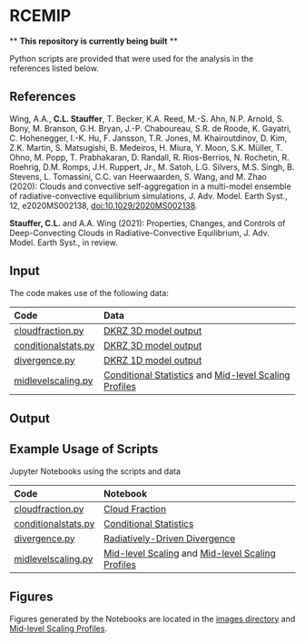 # RCEMIP

** **This repository is currently being built** **

Python scripts are provided that were used for the analysis in the references listed below.

References
----------
Wing, A.A., **C.L. Stauffer**, T. Becker, K.A. Reed, M.-S. Ahn, N.P. Arnold, S. Bony, M. Branson, G.H. Bryan, J.-P. Chaboureau, S.R. de Roode, K. Gayatri, C. Hohenegger, I.-K. Hu, F. Jansson, T.R. Jones, M. Khairoutdinov, D. Kim, Z.K. Martin, S. Matsugishi, B. Medeiros, H. Miura, Y. Moon, S.K. Müller, T. Ohno, M. Popp, T. Prabhakaran, D. Randall, R. Rios-Berrios, N. Rochetin, R. Roehrig, D.M. Romps, J.H. Ruppert, Jr., M. Satoh, L.G. Silvers, M.S. Singh, B. Stevens, L. Tomassini, C.C. van Heerwaarden, S. Wang, and M. Zhao (2020): Clouds and convective self-aggregation in a multi-model ensemble of radiative-convective equilibrium simulations, J. Adv. Model. Earth Syst., 12, e2020MS002138, [doi:10.1029/2020MS002138](https://agupubs.onlinelibrary.wiley.com/doi/full/10.1029/2020MS002138).

**Stauffer, C.L.** and A.A. Wing (2021): Properties, Changes, and Controls of Deep-Convecting Clouds in Radiative-Convective Equilibrium, J. Adv. Model. Earth Syst., in review. 

Input
----------

The code makes use of the following data:

| Code | Data |
|:-----|:-----|
| [cloudfraction.py](https://github.com/clstauffer/rcemip/tree/main/scripts/cloudfraction.py) | [DKRZ 3D model output](http://hdl.handle.net/21.14101/d4beee8e-6996-453e-bbd1-ff53b6874c0e) |
| [conditionalstats.py](https://github.com/clstauffer/rcemip/tree/main/scripts/conditionalstats.py) | [DKRZ 3D model output](http://hdl.handle.net/21.14101/d4beee8e-6996-453e-bbd1-ff53b6874c0e) |
| [divergence.py](https://github.com/clstauffer/rcemip/tree/main/scripts/divergence.py) | [DKRZ 1D model output](http://hdl.handle.net/21.14101/d4beee8e-6996-453e-bbd1-ff53b6874c0e) |
| [midlevelscaling.py](https://github.com/clstauffer/rcemip/tree/main/scripts/midlevelscaling.py) | [Conditional Statistics](https://github.com/clstauffer/rcemip/tree/main/data/) and [Mid-level Scaling Profiles](https://github.com/clstauffer/rcemip/tree/main/data/) |

Output
----------

Example Usage of Scripts
----------

Jupyter Notebooks using the scripts and data

| Code | Notebook |
|:-----|:-----|
| [cloudfraction.py](https://github.com/clstauffer/rcemip/tree/main/scripts/cloudfraction.py) | [Cloud Fraction](https://github.com/clstauffer/rcemip/tree/main/examples/) |
| [conditionalstats.py](https://github.com/clstauffer/rcemip/tree/main/scripts/conditionalstats.py) | [Conditional Statistics](https://github.com/clstauffer/rcemip/tree/main/examples/) |
| [divergence.py](https://github.com/clstauffer/rcemip/tree/main/scripts/divergence.py) | [Radiatively-Driven Divergence](https://github.com/clstauffer/rcemip/tree/main/examples/) |
| [midlevelscaling.py](https://github.com/clstauffer/rcemip/tree/main/scripts/midlevelscaling.py) | [Mid-level Scaling](https://github.com/clstauffer/rcemip/tree/main/data/) and [Mid-level Scaling Profiles](https://github.com/clstauffer/rcemip/tree/main/examples/) |

Figures
----------
Figures generated by the Notebooks are located in the [images directory](https://github.com/clstauffer/rcemip/tree/main/data/) and [Mid-level Scaling Profiles](https://github.com/clstauffer/rcemip/tree/main/images/).
